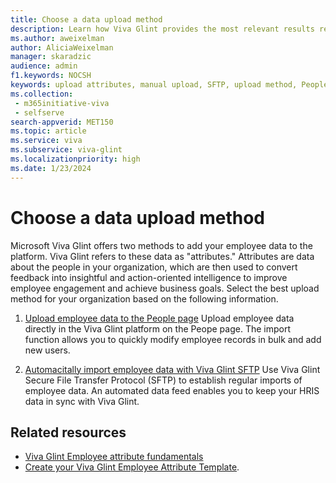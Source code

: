 ```yaml
---
title: Choose a data upload method
description: Learn how Viva Glint provides the most relevant results reporting when employee attributes are uploaded on a regular cadence.
ms.author: aweixelman
author: AliciaWeixelman
manager: skaradzic
audience: admin
f1.keywords: NOCSH
keywords: upload attributes, manual upload, SFTP, upload method, People page upload
ms.collection: 
 - m365initiative-viva
 - selfserve
search-appverid: MET150
ms.topic: article
ms.service: viva
ms.subservice: viva-glint
ms.localizationpriority: high
ms.date: 1/23/2024
---
```


# Choose a data upload method

Microsoft Viva Glint offers two methods to add your employee data to the platform. Viva Glint refers to these data as "attributes." Attributes are data about the people in your organization, which are then used to convert feedback into insightful and action-oriented intelligence to improve employee engagement and achieve business goals. Select the best upload method for your organization based on the following information.

1. [Upload employee data to the People page](https://go.microsoft.com/fwlink/?linkid=2230742)
Upload employee data directly in the Viva Glint platform on the Peope page. The import function allows you to quickly modify employee records in bulk and add new users.
   
1. [Automacitally import employee data with Viva Glint SFTP](https://go.microsoft.com/fwlink/?linkid=2247429)
Use Viva Glint Secure File Transfer Protocol (SFTP) to establish regular imports of employee data. An automated data feed enables you to keep your HRIS data in sync with Viva Glint.

## Related resources

- [Viva Glint Employee attribute fundamentals](https://go.microsoft.com/fwlink/?linkid=2230738)
- [Create your Viva Glint Employee Attribute Template](https://go.microsoft.com/fwlink/?linkid=2230862).
